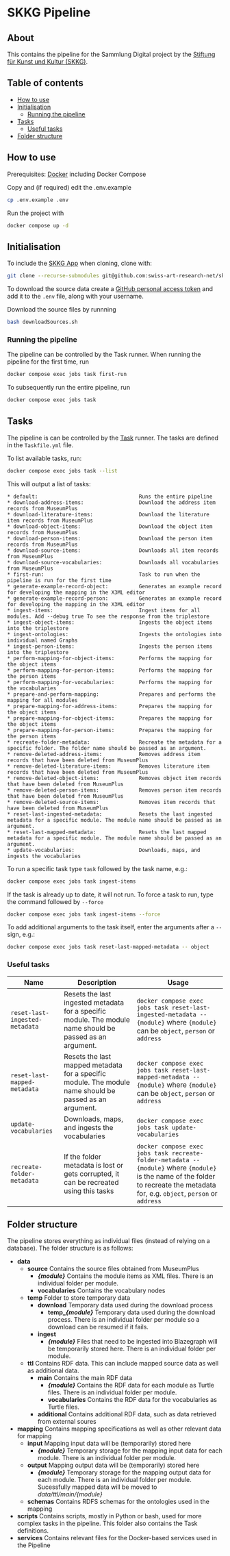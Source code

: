 # SKKG Pipeline

## About

This contains the pipeline for the Sammlung Digital project by the [Stiftung für Kunst und Kultur (SKKG)](https://www.skkg.ch/).

## Table of contents

- [How to use](#how-to-use)
- [Initialisation](#initialisation)
  - [Running the pipeline](#running-the-pipeline)
- [Tasks](#tasks)
    - [Useful tasks](#useful-tasks)
- [Folder structure](#folder-structure)
## How to use

Prerequisites: [Docker](http://docker.io) including Docker Compose

Copy and (if required) edit the .env.example
```sh
cp .env.example .env
```

Run the project with
```sh
docker compose up -d
```

## Initialisation

To include the [SKKG App](https://github.com/swiss-art-research-net/skkg-app) when cloning, clone with:
```sh
git clone --recurse-submodules git@github.com:swiss-art-research-net/skkg-pipeline.git
```

To download the source data create a [GitHub personal access token](https://github.com/settings/tokens) and add it to the `.env` file, along with your username.

Download the source files by runnning
```sh
bash downloadSources.sh
```

### Running the pipeline

The pipeline can be controlled by the Task runner. When running the pipeline for the first time, run
```sh
docker compose exec jobs task first-run
```

To subsequently run the entire pipeline, run

```sh
docker compose exec jobs task
```

## Tasks

The pipeline is can be controlled by the [Task](https://taskfile.dev/#/) runner. The tasks are defined in the `Taskfile.yml` file.

To list available tasks, run:

```sh
docker compose exec jobs task --list
```

This will output a list of tasks:
```task: Available tasks for this project:
* default:                                 Runs the entire pipeline
* download-address-items:                  Download the address item records from MuseumPlus
* download-literature-items:               Download the literature item records from MuseumPlus
* download-object-items:                   Download the object item records from MuseumPlus
* download-person-items:                   Download the person item records from MuseumPlus
* download-source-items:                   Downloads all item records from MuseumPlus
* download-source-vocabularies:            Downloads all vocabularies from MuseumPlus
* first-run:                               Task to run when the pipeline is run for the first time
* generate-example-record-object:          Generates an example record for developing the mapping in the X3ML editor
* generate-example-record-person:          Generates an example record for developing the mapping in the X3ML editor
* ingest-items:                            Ingest items for all modules. Add --debug true To see the response from the triplestore
* ingest-object-items:                     Ingests the object items into the triplestore
* ingest-ontologies:                       Ingests the ontologies into individual named Graphs
* ingest-person-items:                     Ingests the person items into the triplestore
* perform-mapping-for-object-items:        Performs the mapping for the object items
* perform-mapping-for-person-items:        Performs the mapping for the person items
* perform-mapping-for-vocabularies:        Performs the mapping for the vocabularies
* prepare-and-perform-mapping:             Prepares and performs the mapping for all modules
* prepare-mapping-for-address-items:       Prepares the mapping for the object items
* prepare-mapping-for-object-items:        Prepares the mapping for the object items
* prepare-mapping-for-person-items:        Prepares the mapping for the person items
* recreate-folder-metadata:                Recreate the metadata for a specific folder. The folder name should be passed as an argument.
* remove-deleted-address-items:            Removes address item records that have been deleted from MuseumPlus
* remove-deleted-literature-items:         Removes literature item records that have been deleted from MuseumPlus
* remove-deleted-object-items:             Removes object item records that have been deleted from MuseumPlus
* remove-deleted-person-items:             Removes person item records that have been deleted from MuseumPlus
* remove-deleted-source-items:             Removes item records that have been deleted from MuseumPlus
* reset-last-ingested-metadata:            Resets the last ingested metadata for a specific module. The module name should be passed as an argument.
* reset-last-mapped-metadata:              Resets the last mapped metadata for a specific module. The module name should be passed as an argument.
* update-vocabularies:                     Downloads, maps, and ingests the vocabularies
```

To run a specific task type `task` followed by the task name, e.g.:

```sh
docker compose exec jobs task ingest-items
```

If the task is already up to date, it will not run. To force a task to run, type the command followed by `--force`

```sh
docker compose exec jobs task ingest-items --force
```

To add additional arguments to the task itself, enter the arguments after a `--` sign, e.g.:

```sh
docker compose exec jobs task reset-last-mapped-metadata -- object
```

###  Useful tasks

| Name | Description | Usage
--- | --- | ---
| `reset-last-ingested-metadata` | Resets the last ingested metadata for a specific module. The module name should be passed as an argument. | `docker compose exec jobs task reset-last-ingested-metadata -- {module}` where `{module}` can be `object`, `person` or `address`
| `reset-last-mapped-metadata` | Resets the last mapped metadata for a specific module. The module name should be passed as an argument. | `docker compose exec jobs task reset-last-mapped-metadata -- {module}` where `{module}` can be `object`, `person` or `address`
| `update-vocabularies` | Downloads, maps, and ingests the vocabularies | `docker compose exec jobs task update-vocabularies` |
| `recreate-folder-metadata` | If the folder metadata is lost or gets corrupted, it can be recreated using this tasks | `docker compose exec jobs task recreate-folder-metadata -- {module}` where `{module}` is the name of the folder to recreate the metadata for, e.g. `object`, `person` or `address`

## Folder structure

The pipeline stores everything as individual files (instead of relying on a database). The folder structure is as follows:

- **data**
  - **source** Contains the source files obtained from MuseumPlus
    - ***{module}*** Contains the module items as XML files. There is an individual folder per module.
    - **vocabularies** Contains the vocabulary nodes
  - **temp** Folder to store temporary data
    - **download** Temporary data used during the download process
      - **temp_*{module}*** Temporary data used during the download process. There is an individual folder per module so a download can be resumed if it fails.
    - **ingest**
      - ***{module}*** Files that need to be ingested into Blazegraph will be temporarily stored here. There is an individual folder per module.
  - **ttl** Contains RDF data. This can include mapped source data as well as additional data.
    - **main** Contains the main RDF data
      - ***{module}*** Contains the RDF data for each module as Turtle files. There is an individual folder per module.
      - **vocabularies** Contains the RDF data for the vocabularies as Turtle files.
    - **additional** Contains additional RDF data, such as data retrieved from external soures
- **mapping** Contains mapping specifications as well as other relevant data for mapping
  - **input** Mapping input data will be (temporarily) stored here
    - ***{module}*** Temporary storage for the mapping input data for each module. There is an individual folder per 
    module.
  - **output** Mapping output data will be (temporarily) stored here
    - ***{module}*** Temporary storage for the mapping output data for each module. There is an individual folder per module. Sucessfully mapped data will be moved to *data/ttl/main/{module}*
  - **schemas** Contains RDFS schemas for the ontologies used in the mapping
- **scripts** Contains scripts, mostly in Python or bash, used for more complex tasks in the pipeline. This folder also contains the Task definitions.
- **services** Contains relevant files for the Docker-based services used in the Pipeline
